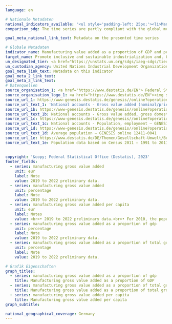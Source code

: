 ```yaml
---
language: en    

# Nationale Metadaten    
national_indicators_available: "<ul style='padding-left: 25px;'><li>Manufacturing gross value added per capita</li> <li> Manufacturing gross value added as a proportion of GDP</li> <li> Manufacturing gross value added as a proportion of total gross value added</li></ul>"    
comparison_sdg: The time series are partly compliant with the global metadata.    

goal_meta_national_link_text: Metadata on the presented time series    

# Globale Metadaten    
indicator_name: Manufacturing value added as a proportion of GDP and per capita    
target_name: Promote inclusive and sustainable industrialization and, by 2030, significantly raise industry's share of employment and gross domestic product, in line with national circumstances, and double its share in least developed countries    
un_designated_tier: <a href="https://unstats.un.org/sdgs/iaeg-sdgs/tier-classification/" title="Click here for more information on the UN tier classification."  target="_blank">Tier I</a>    
un_custodian_agency: United Nations Industrial Development Organization (UNIDO)    
goal_meta_link_text: Metadata on this indicator    
goal_meta_2_link_text:     
goal_meta_3_link_text:         
# Datenquellen
source_organisation_1: <a href="https://www.destatis.de/EN"> Federal Statistical Office (Destatis) </a>
source_organisation_logo_1: <a href="https://www.destatis.de/EN"><img src="https://g205sdgs.github.io/sdg-indicators/public/OrgImgEn/destatis.png" alt="Logo destatis" style="height:60px; width:148px"/></a>
source_url_1: https://www-genesis.destatis.de/genesis//online?operation=table&code=81000-0013&bypass=true&language=en
source_url_text_1: 'National accounts - Gross value added (nominal/price-adjusted): industries – GENESIS online 81000-0013'
source_url_1b: https://www-genesis.destatis.de/genesis//online?operation=table&code=81000-0001&bypass=true&language=en
source_url_text_1b: National accounts - Gross value added, gross domestic product (nominal/price-adjusted) – GENESIS online 81000-0001
source_url_1c: https://www-genesis.destatis.de/genesis//online?operation=table&code=81000-0011&bypass=true&language=en
source_url_text_1c: National accounts - Population, employment – GENESIS online 81000-0011
source_url_1d: https://www-genesis.destatis.de/genesis//online?operation=table&code=12411-0041&bypass=true&levelindex=1&levelid=1639396599054#abreadcrumb
source_url_text_1d: Average population – GENESIS online 12411-0041
source_url_1e: https://www.destatis.de/DE/Themen/Gesellschaft-Umwelt/Bevoelkerung/Bevoelkerungsstand/_inhalt.html#sprg233540
source_url_text_1e: Population data based on Census 2011 – 1991 to 2011 (only available in German)
    
    
copyright: '&copy; Federal Statistical Office (Destatis), 2023'    
footer_fields:
  - series: manufacturing gross value added
    unit: eur
    label: Note
    value: 2019 to 2022 preliminary data.
  - series: manufacturing gross value added
    unit: percentage
    label: Note
    value: 2019 to 2022 preliminary data.
  - series: manufacturing gross value added per capita
    unit: eur
    label: Notes
    value: <br>• 2019 to 2022 preliminary data.<br>• For 2010, the population was calculated backwards using the 2011 census and migration, birth and death statistics.
  - series: manufacturing gross value added as a proportion of gdp
    unit: percentage
    label: Note
    value: 2019 to 2022 preliminary data.
  - series: manufacturing gross value added as a proportion of total gross value added
    unit: percentage
    label: Note
    value: 2019 to 2022 preliminary data.    

# Grafik Eigenschaften    
graph_titles:
  - series: manufacturing gross value added as a proportion of gdp
    title: Manufacturing gross value added as a proportion of GDP
  - series: manufacturing gross value added as a proportion of total gross value added
    title: Manufacturing gross value added as a proportion of total gross value added
  - series: manufacturing gross value added per capita
    title: Manufacturing gross value added per capita
graph_subtitle:     

national_geographical_coverage: Germany    
---
```


<span></span>